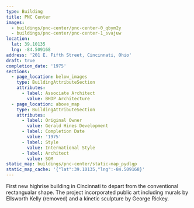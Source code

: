 ```yaml
---
type: Building
title: PNC Center
images:
  - buildings/pnc-center/pnc-center-0_qbym2y
  - buildings/pnc-center/pnc-center-1_svajuw
location:
  lat: 39.10135
  lng: -84.509168
address: '201 E. Fifth Street, Cincinnati, Ohio'
draft: true
completion_date: '1975'
sections:
  - page_location: below_images
    type: BuildingAttributeSection
    attributes:
      - label: Associate Architect
        value: BHDP Architecture
  - page_location: above_map
    type: BuildingAttributeSection
    attributes:
      - label: Original Owner
        value: Gerald Hines Development
      - label: Completion Date
        value: '1975'
      - label: Style
        value: International Style
      - label: Architect
        value: SOM
static_map: buildings/pnc-center/static-map_pydlgp
static_map_cache: '{"lat":39.10135,"lng":-84.509168}'
---
```


First new highrise building in Cincinnati to depart from the conventional rectangualar shape. The project incorporated public art including murals by Ellsworth Kelly (removed) and a kinetic sculpture by George Rickey.

